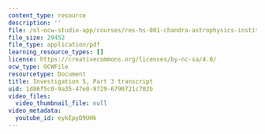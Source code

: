 ```yaml
---
content_type: resource
description: ''
file: /ol-ocw-studio-app/courses/res-hs-001-chandra-astrophysics-institute/eykEpyD9UHk_transcript.pdf
file_size: 29452
file_type: application/pdf
learning_resource_types: []
license: https://creativecommons.org/licenses/by-nc-sa/4.0/
ocw_type: OCWFile
resourcetype: Document
title: Investigation 5, Part 3 transcript
uid: 1d86f5c0-9a35-47e0-9729-6790721c702b
video_files:
  video_thumbnail_file: null
video_metadata:
  youtube_id: eykEpyD9UHk
---
```

